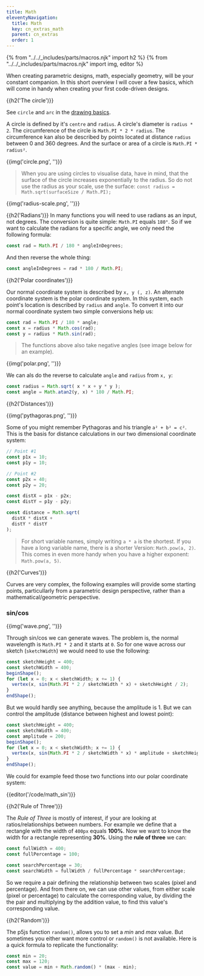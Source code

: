 ```yaml
---
title: Math
eleventyNavigation:
  title: Math
  key: cn_extras_math
  parent: cn_extras
  order: 1
---
```


{% from "../../_includes/parts/macros.njk" import h2 %}
{% from "../../_includes/parts/macros.njk" import img, editor %}

When creating parametric designs, math, especially geometry, will be your constant companion. In this short overview I will cover a few basics, which will come in handy when creating your first code-driven designs.

{{h2('The circle')}}

See `circle` and `arc` in the [drawing basics](../../2d/02-drawing).

A circle is defined by it's `centre` and `radius`. A circle's diameter is `radius * 2`. The circumference of the circle is `Math.PI * 2 * radius`. The circumference kan also be described by points located at distance `radius` between 0 and 360 degrees. And the surface or area of a circle is `Math.PI * radius²`.

{{img('circle.png', '')}}

> When you are using circles to visualise data, have in mind, that the surface of the circle increases exponentially to the radius. So do not use the radius as your scale, use the surface: `const radius = Math.sqrt(surfaceSize / Math.PI);`

{{img('radius-scale.png', '')}}

{{h2('Radians')}}
In many functions you will need to use radians as an input, not degrees. The conversion is quite simple: `Math.PI` equals `180°`. So if we want to calculate the radians for a specific angle, we only need the following formula:

```js
const rad = Math.PI / 180 * angleInDegrees;
```

And then reverse the whole thing:

```js
const angleInDegrees = rad * 180 / Math.PI;
```

{{h2('Polar coordinates')}}

Our normal coordinate system is described by `x, y (, z)`. An alternate coordinate system is the polar coordinate system. In this system, each point's location is described by `radius` and `angle`. To convert it into our normal coordinate system two simple conversions help us:

```js
const rad = Math.PI / 180 * angle;
const x = radius * Math.cos(rad);
const y = radius * Math.sin(rad);
```

> The functions above also take negative angles (see image below for an example).

{{img('polar.png', '')}}

We can als do the reverse to calculate `angle` and `radius` from `x, y`:

```js
const radius = Math.sqrt( x * x + y * y );
const angle = Math.atan2(y, x) * 180 / Math.PI;
```

{{h2('Distances')}}

{{img('pythagoras.png', '')}}

Some of you might remember Pythagoras and his triangle `a² + b² = c²`. This is the basis for distance calculations in our two dimensional coordinate system:

```js
// Point #1
const p1x = 10;
const p1y = 10;

// Point #2
const p2x = 40;
const p2y = 20;

const distX = p1x - p2x;
const distY = p1y - p2y;

const distance = Math.sqrt(
  distX * distX + 
  distY * distY
);
```

> For short variable names, simply writing `a * a` is the shortest. If you have a long variable name, there is a shorter Version: `Math.pow(a, 2)`. This comes in even more handy when you have a higher exponent: `Math.pow(a, 5)`.

{{h2('Curves')}}

Curves are very complex, the following examples will provide some starting points, particullarly from a parametric design perspective, rather than a mathematical/geometric perspective.

### sin/cos

{{img('wave.png', '')}}

Through sin/cos we can generate waves. The problem is, the normal wavelength is `Math.PI * 2` and it starts at `0`. So for one wave across our sketch (`sketchWidth`) we would need to use the following:

```js
const sketchHeight = 400;
const sketchWidth = 400;
beginShape();
for (let x = 0; x < sketchWidth; x += 1) {
  vertex(x, sin(Math.PI * 2 / sketchWidth * x) + sketchHeight / 2);
}
endShape();
```

But we would hardly see anything, because the amplitude is 1. But we can control the amplitude (distance between highest and lowest point):

```js
const sketchHeight = 400;
const sketchWidth = 400;
const amplitude = 200;
beginShape();
for (let x = 0; x < sketchWidth; x += 1) {
  vertex(x, sin(Math.PI * 2 / sketchWidth * x) * amplitude + sketchHeight / 2);
}
endShape();
```

We could for example feed those two functions into our polar coordinate system:

{{editor('/code/math_sin')}}

{{h2('Rule of Three')}}
 
The *Rule of Three* is mostly of interest, if your are looking at ratios/relationships between numbers. For example we define that a rectangle with the width of `400px` equals **100%**. Now we want to know the width for a rectangle representing **30%**. Using the **rule of three** we can:

```js
const fullWidth = 400;
const fullPercentage = 100;

const searchPercentage = 30;
const searchWidth = fullWidth / fullPercentage * searchPercentage;
```

So we require a pair defining the relationship between two scales (pixel and percentage). And from there on, we can use other values, from either scale (pixel or percentage) to calculate the corresponding value, by dividing the the pair and multiplying by the addition value, to find this value's corresponding value.

{{h2('Random')}}

The p5js function `random()`, allows you to set a *min* and *max* value. But sometimes you either want more control or `random()` is not available. Here is a quick formula to replicate the functionality:

```js
const min = 20;
const max = 120;
const value = min + Math.random() * (max - min);
```